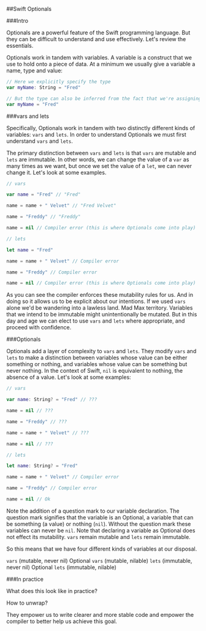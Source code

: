 
##Swift Optionals

###Intro

Optionals are a powerful feature of the Swift programming language. But they can be difficult to understand and use effectively. Let's review the essentials.

Optionals work in tandem with variables. A variable is a construct that we use to hold onto a piece of data. At a minimum we usually give a variable a name, type and value:

```Swift
// Here we explicitly specify the type
var myName: String = "Fred"

// But the type can also be inferred from the fact that we're assigning it a String value
var myName = "Fred"
```

###vars and lets

Specifically, Optionals work in tandem with two distinctly different kinds of variables: `vars` and `lets`. In order to understand Optionals we must first understand `vars` and `lets`.

The primary distinction between `vars` and `lets` is that `vars` are mutable and `lets` are immutable. In other words, we can change the value of a `var` as many times as we want, but once we set the value of a `let`, we can never change it. Let's look at some examples.

```Swift
// vars

var name = "Fred" // "Fred"

name = name + " Velvet" // "Fred Velvet"

name = "Freddy" // "Freddy"

name = nil // Compiler error (this is where Optionals come into play)

// lets

let name = "Fred"

name = name + " Velvet" // Compiler error

name = "Freddy" // Compiler error

name = nil // Compiler error (this is where Optionals come into play)
```

As you can see the compiler enforces these mutability rules for us. And in doing so it allows us to be explicit about our intentions. If we used `vars` alone we'd be wandering into a lawless land. Mad Max territory. Variables that we intend to be immutable might unintentionally be mutated. But in this day and age we can elect to use `vars` and `lets` where appropriate, and proceed with confidence.

###Optionals

Optionals add a layer of complexity to `vars` and `lets`. They modify `vars` and `lets` to make a distinction between variables whose value can be either something or nothing, and variables whose value can be something but never nothing. In the context of Swift, `nil` is equivalent to nothing, the absence of a value. Let's look at some examples:

```Swift
// vars

var name: String? = "Fred" // ???

name = nil // ???

name = "Freddy" // ???

name = name + " Velvet" // ???

name = nil // ???

// lets

let name: String? = "Fred"

name = name + " Velvet" // Compiler error

name = "Freddy" // Compiler error

name = nil // Ok
```

Note the addition of a question mark to our variable declaration. The question mark signifies that the variable is an Optional, a variable that can be something (a value) or nothing (`nil`). Without the question mark these variables can never be `nil`. Note that declaring a variable as Optional does not effect its mutability. `vars` remain mutable and `lets` remain immutable.

So this means that we have four different kinds of variables at our disposal.

`vars` (mutable, never nil)
Optional `vars` (mutable, nilable)
`lets` (immutable, never nil)
Optional `lets` (immutable, nilable)

###In practice

What does this look like in practice?

How to unwrap?

They empower us to write clearer and more stable code and empower the compiler to better help us achieve this goal.
